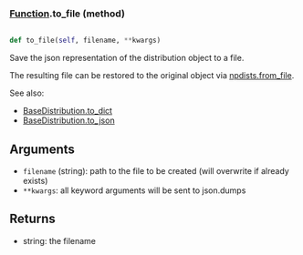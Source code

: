 ### [Function](Function.md).to_file (method)


```py

def to_file(self, filename, **kwargs)

```



Save the json representation of the distribution object to a file.

The resulting file can be restored to the original object
via [npdists.from_file](npdists.from_file.md).

See also:

* [BaseDistribution.to_dict](BaseDistribution.to_dict.md)
* [BaseDistribution.to_json](BaseDistribution.to_json.md)

Arguments
----------
* `filename` (string): path to the file to be created (will overwrite
    if already exists)
* `**kwargs`: all keyword arguments will be sent to json.dumps

Returns
--------
* string: the filename

